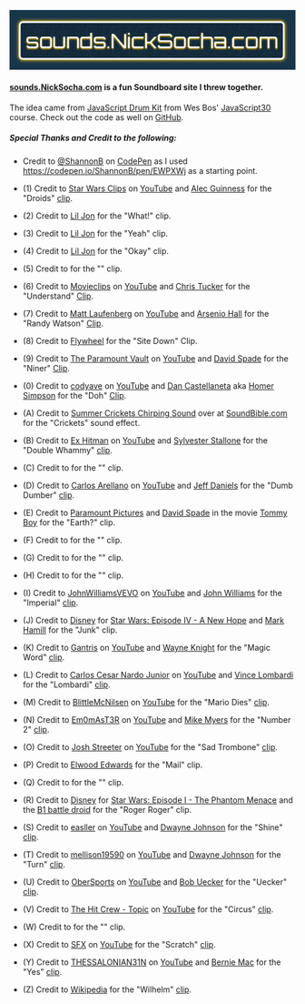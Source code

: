 ![alt text](https://github.com/nicksocha/nicksocha-sounds/blob/main/images/nicksocha-sounds.png?raw=true)

#### [sounds.NickSocha.com](https://sounds.NickSocha.com) is a fun Soundboard site I threw together.

The idea came from [JavaScript Drum Kit](https://www.youtube.com/watch?v=VuN8qwZoego) from Wes Bos' [JavaScript30](https://javascript30.com/) course. Check out the code as well on [GitHub](https://github.com/wesbos/JavaScript30/tree/master/01%20-%20JavaScript%20Drum%20Kit).

##### Special Thanks and Credit to the following:

- Credit to [@ShannonB](https://codepen.io/ShannonB/) on [CodePen](https://codepen.io/) as I used https://codepen.io/ShannonB/pen/EWPXWj as a starting point.

- (1) Credit to [Star Wars Clips](https://www.youtube.com/channel/UCIBv9_sjcQIfb7h2c-fdIpQ) on [YouTube](https://www.youtube.com/) and [Alec Guinness](https://en.wikipedia.org/wiki/Alec_Guinness) for the "Droids" [clip](https://youtu.be/ihyjXd2C-E8?t=70).

- (2) Credit to [Lil Jon](https://en.wikipedia.org/wiki/Lil_Jon) for the "What!" clip.

- (3) Credit to [Lil Jon](https://en.wikipedia.org/wiki/Lil_Jon) for the "Yeah" clip.

- (4) Credit to [Lil Jon](https://en.wikipedia.org/wiki/Lil_Jon) for the "Okay" clip.

- (5) Credit to for the "" clip.

- (6) Credit to [Movieclips](https://www.youtube.com/channel/UC3gNmTGu-TTbFPpfSs5kNkg) on [YouTube](https://www.youtube.com/) and [Chris Tucker](https://en.wikipedia.org/wiki/Chris_Tucker) for the "Understand" [Clip](https://youtu.be/0Rl9Cxc7uZA?t=25).

- (7) Credit to [Matt Laufenberg](https://www.youtube.com/channel/UCfxdHuwHM7BNjaF3pmEwzkQ) on [YouTube](https://www.youtube.com/) and [Arsenio Hall](https://en.wikipedia.org/wiki/Arsenio_Hall) for the "Randy Watson" [Clip](https://youtu.be/LRZ4FEuAEZA?t=100).

- (8) Credit to [Flywheel](https://getflywheel.com/) for the "Site Down" Clip.

- (9) Credit to [The Paramount Vault](https://www.youtube.com/channel/UCzMVH2jEyEwXPBvyht8xQNw) on [YouTube](https://www.youtube.com/) and [David Spade](https://en.wikipedia.org/wiki/David_Spade) for the "Niner" [Clip](https://youtu.be/9Ebfc1KJuO4?t=32).

- (0) Credit to [codyave](https://www.youtube.com/channel/UCkc0GMBNvRWAVy0yTT8c8qw) on [YouTube](https://www.youtube.com/) and [Dan Castellaneta](https://en.wikipedia.org/wiki/Dan_Castellaneta) aka [Homer Simpson](https://en.wikipedia.org/wiki/Homer_Simpson) for the "Doh" [Clip](https://youtu.be/6hyOLydRFfU?t=199).

- (A) Credit to [Summer Crickets Chirping Sound](http://soundbible.com/295-Summer-Crickets-Chirping.html) over at [SoundBible.com](http://soundbible.com/) for the "Crickets" sound effect.

- (B) Credit to [Ex Hitman](https://www.youtube.com/channel/UCO3Fjw1TKs_1LdyAVIWSMFg) on [YouTube](https://www.youtube.com/) and [Sylvester Stallone](https://en.wikipedia.org/wiki/Sylvester_Stallone) for the "Double Whammy" [clip](https://youtu.be/2NsjFfdQKLU?t=101).

- (C) Credit to for the "" clip.

- (D) Credit to [Carlos Arellano](https://www.youtube.com/channel/UCqqPsEDq3uURqulMW8cXxsw) on [YouTube](https://www.youtube.com/) and [Jeff Daniels](https://en.wikipedia.org/wiki/Jeff_Daniels) for the "Dumb Dumber" [clip](https://youtu.be/UnkefjCES-4?t=47).

- (E) Credit to [Paramount Pictures](https://en.wikipedia.org/wiki/Paramount_Pictures) and [David Spade](https://en.wikipedia.org/wiki/David_Spade) in the movie [Tommy Boy](https://en.wikipedia.org/wiki/Tommy_Boy) for the "Earth?" clip.

- (F) Credit to for the "" clip.

- (G) Credit to for the "" clip.

- (H) Credit to for the "" clip.

- (I) Credit to [JohnWilliamsVEVO](https://www.youtube.com/channel/UCKweR9XAI8wDuXdV7uAfvNw) on [YouTube](https://www.youtube.com/) and [John Williams](https://en.wikipedia.org/wiki/John_Williams) for the "Imperial" [clip](https://youtu.be/u7HF4JG1pOg?t=10).

- (J) Credit to [Disney](https://www.disney.com/) for [Star Wars: Episode IV - A New Hope](https://en.wikipedia.org/wiki/Star_Wars) and [Mark Hamill](https://en.wikipedia.org/wiki/Mark_Hamill) for the "Junk" clip.

- (K) Credit to [Gantris](https://www.youtube.com/channel/UCIg4UhdCyBM_kQTzJ6wH1ig) on [YouTube](https://www.youtube.com/) and [Wayne Knight](https://en.wikipedia.org/wiki/Wayne_Knight) for the "Magic Word" [clip](https://www.youtube.com/watch?v=RVSEaTWM3kU).

- (L) Credit to [Carlos Cesar Nardo Junior](https://www.youtube.com/channel/UCOMSXoVD-PhVacaGfefauYw) on [YouTube](https://www.youtube.com/) and [Vince Lombardi](https://en.wikipedia.org/wiki/Vince_Lombardi) for the "Lombardi" [clip](https://www.youtube.com/watch?v=4V0TYIO6yv4).

- (M) Credit to [BlittleMcNilsen](https://www.youtube.com/channel/UCbRbHZdQSocaoCwtyjC1v5Q) on [YouTube](https://www.youtube.com/) for the "Mario Dies" [clip](https://www.youtube.com/watch?v=M6KOEMJKdEI).

- (N) Credit to [Em0mAsT3R](https://www.youtube.com/channel/UCEd-HxDnvPCgj8wT7bd5yaA) on [YouTube](https://www.youtube.com/) and [Mike Myers](https://en.wikipedia.org/wiki/Mike_Myers) for the "Number 2" [clip](https://youtu.be/PBtC_eKVVEE?t=104).

- (O) Credit to [Josh Streeter](https://www.youtube.com/channel/UCTpyPReWsRoiFiU7RPKJ8cw) on [YouTube](https://www.youtube.com/) for the "Sad Trombone" [clip](https://www.youtube.com/watch?v=yJxCdh1Ps48).

- (P) Credit to [Elwood Edwards](https://en.wikipedia.org/wiki/Elwood_Edwards) for the "Mail" clip.

- (Q) Credit to for the "" clip.

- (R) Credit to [Disney](https://www.disney.com/) for [Star Wars: Episode I - The Phantom Menace](https://en.wikipedia.org/wiki/Star_Wars:_Episode_I_–_The_Phantom_Menace) and the [B1 battle droid](https://www.starwars.com/databank/battle-droid) for the "Roger Roger" clip.

- (S) Credit to [easller](https://www.youtube.com/channel/UCqdU7P1rKJgKABsQfnBOPZw) on [YouTube](https://www.youtube.com/) and [Dwayne Johnson](https://en.wikipedia.org/wiki/Dwayne_Johnson) for the "Shine" [clip](https://youtu.be/hVMiksEenaM?t=2).

- (T) Credit to [mellison19590](https://www.youtube.com/channel/UCU-GQmkaqfEaC73Y5avr5Dg) on [YouTube](https://www.youtube.com/) and [Dwayne Johnson](https://en.wikipedia.org/wiki/Dwayne_Johnson) for the "Turn" [clip](https://www.youtube.com/watch?v=zjB0nQT3PJQ).

- (U) Credit to [OberSports](https://www.youtube.com/channel/UCKPgypMbabHncaWm4CAYAqQ) on [YouTube](https://www.youtube.com/) and [Bob Uecker](https://en.wikipedia.org/wiki/Bob_Uecker) for the "Uecker" [clip](https://youtu.be/lkxOz1BgYDU?t=9).

- (V) Credit to [The Hit Crew - Topic](https://www.youtube.com/channel/UCxjZHRbBCVMZYfV21SUaSAQ) on [YouTube](https://www.youtube.com/) for the "Circus" [clip](https://youtu.be/pct1uEhAqBQ?t=11).

- (W) Credit to for the "" clip.

<!-- prettier-ignore-start -->

- (X) Credit to [SFX](https://www.youtube.com/channel/UCRHrSNdSQ0i-x1OYTlJlY0A) on [YouTube](https://www.youtube.com/) for the "Scratch" [clip](https://www.youtube.com/watch?v=6pQ3L9t25GI).

<!-- prettier-ignore-end -->

- (Y) Credit to [THESSALONIAN31N](https://www.youtube.com/channel/UC3Kou_6XjdJHE3oyXD0vA8w) on [YouTube](https://www.youtube.com/) and [Bernie Mac](https://en.wikipedia.org/wiki/Bernie_Mac) for the "Yes" [clip](https://www.youtube.com/watch?v=Lfxo4Ls9fbc&feature=youtu.be&t=23).

- (Z) Credit to [Wikipedia](https://en.wikipedia.org) for the "Wilhelm" [clip](https://en.wikipedia.org/wiki/Wilhelm_scream).
